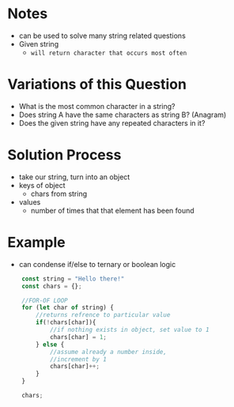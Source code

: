 # Notes

* can be used to solve many string related questions
* Given string
  * `will return character that occurs most often`


# Variations of this Question
* What is the most common character in a string?
* Does string A have the same characters as string B? (Anagram)
* Does the given string have any repeated characters in it?

# Solution Process
* take our string, turn into an object
* keys of object
  * chars from string
* values
  * number of times that that element has been found

# Example
* can condense if/else to ternary or boolean logic
```js
    const string = "Hello there!"
    const chars = {};

    //FOR-OF LOOP
    for (let char of string) {
        //returns refrence to particular value
        if(!chars[char]){
            //if nothing exists in object, set value to 1
            chars[char] = 1;
        } else {
            //assume already a number inside, 
            //increment by 1
            chars[char]++;
        }
    }

    chars;
```